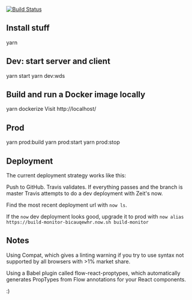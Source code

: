 [![Build Status](https://travis-ci.org/BillyZac/build-monitor.svg?branch=master)](https://travis-ci.org/BillyZac/build-monitor)

## Install stuff
yarn

## Dev: start server and client
yarn start
yarn dev:wds

## Build and run a Docker image locally
yarn dockerize
Visit http://localhost/

## Prod
yarn prod:build
yarn prod:start
yarn prod:stop

## Deployment
The current deployment strategy works like this:

Push to GitHub.
Travis validates. If everything passes and the branch is master
Travis attempts to do a dev deployment with Zeit's now.

Find the most recent deployment url with `now ls`.

If the `now` dev deployment looks good, upgrade it to prod with `now alias https://build-monitor-bicauqewhr.now.sh build-monitor`

## Notes
Using Compat, which gives a linting warning if you try to use syntax not supported by all browsers with >1% market share.

Using a Babel plugin called flow-react-proptypes, which automatically generates PropTypes from Flow annotations for your React components.










:)

